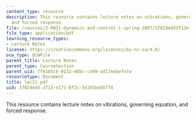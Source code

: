 ```yaml
---
content_type: resource
description: This resource contains lecture notes on vibrations, governing equation,
  and forced response.
file: /courses/2-003j-dynamics-and-control-i-spring-2007/37024ed53f13e1710f2c5d193be95774_lec21.pdf
file_type: application/pdf
learning_resource_types:
- Lecture Notes
license: https://creativecommons.org/licenses/by-nc-sa/4.0/
ocw_type: OCWFile
parent_title: Lecture Notes
parent_type: CourseSection
parent_uid: ff6105c6-0132-46bc-ca99-ad17eebefe7a
resourcetype: Document
title: lec21.pdf
uid: 37024ed5-3f13-e171-0f2c-5d193be95774
---
```

This resource contains lecture notes on vibrations, governing equation, and forced response.